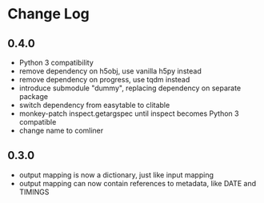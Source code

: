 # Change Log


## 0.4.0

- Python 3 compatibility
- remove dependency on h5obj, use vanilla h5py instead
- remove dependency on progress, use tqdm instead
- introduce submodule "dummy", replacing dependency on separate package
- switch dependency from easytable to clitable
- monkey-patch inspect.getargspec until inspect becomes Python 3 compatible
- change name to comliner

## 0.3.0

- output mapping is now a dictionary, just like input mapping
- output mapping can now contain references to metadata, like DATE and
    TIMINGS

